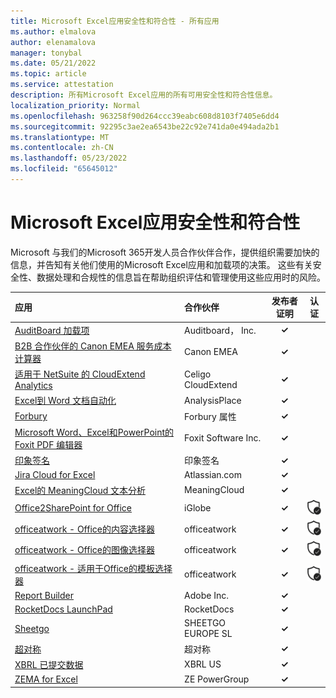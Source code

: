 ```yaml
---
title: Microsoft Excel应用安全性和符合性 - 所有应用
ms.author: elmalova
author: elenamalova
manager: tonybal
ms.date: 05/21/2022
ms.topic: article
ms.service: attestation
description: 所有Microsoft Excel应用的所有可用安全性和符合性信息。
localization_priority: Normal
ms.openlocfilehash: 963258f90d264ccc39eabc608d8103f7405e6dd4
ms.sourcegitcommit: 92295c3ae2ea6543be22c92e741da0e494ada2b1
ms.translationtype: MT
ms.contentlocale: zh-CN
ms.lasthandoff: 05/23/2022
ms.locfileid: "65645012"
---
```

# <a name="microsoft-excel-apps-security-and-compliance"></a>Microsoft Excel应用安全性和符合性

Microsoft 与我们的Microsoft 365开发人员合作伙伴合作，提供组织需要加快的信息，并告知有关他们使用的Microsoft Excel应用和加载项的决策。 这些有关安全性、数据处理和合规性的信息旨在帮助组织评估和管理使用这些应用时的风险。

| **应用** | **合作伙伴** | **发布者证明** | **认证** |
|:--------|:------------|:----------------------:|:-------------:|
| [AuditBoard 加载项](./auditboard-inc-add-in.md) | Auditboard， Inc. | **✓** |  |
| [B2B 合作伙伴的 Canon EMEA 服务成本计算器](./canon-emea-service-cost-calculator-for-b2b-partners.md) | Canon EMEA | **✓** |  |
| [适用于 NetSuite 的 CloudExtend Analytics](./celigo-cloudextend-analytics-for-netsuite.md) | Celigo CloudExtend | **✓** |  |
| [Excel到 Word 文档自动化](./analysisplace-excel-to-word-document-automation.md) | AnalysisPlace | **✓** |  |
| [Forbury](./forbury-property.md) | Forbury 属性 | **✓** |  |
| [Microsoft Word、Excel和PowerPoint的 Foxit PDF 编辑器](./foxit-software-inc-pdf-editor-for-microsoft-word-excel-and-powerpoint.md) | Foxit Software Inc. | **✓** |  |
| [印象签名](./impression-signatures.md) | 印象签名 | **✓** |  |
| [Jira Cloud for Excel](./atlassiancom-jira-cloud-for-excel.md) | Atlassian.com | **✓** |  |
| [Excel的 MeaningCloud 文本分析](./meaningcloud-text-analytics-for-excel.md) | MeaningCloud | **✓** |  |
| [Office2SharePoint for Office](./iglobe-office2sharepoint-for-office.md) | iGlobe | **✓** | <img alt="Certified application badge" src="../media/certified-badge.png" height="25" width="25" /> |
| [officeatwork - Office的内容选择器](./officeatwork-officeatworkcontent-chooser-for-office.md) | officeatwork | **✓** | <img alt="Certified application badge" src="../media/certified-badge.png" height="25" width="25" /> |
| [officeatwork - Office的图像选择器](./officeatwork-officeatworkimage-chooser-for-office.md) | officeatwork | **✓** | <img alt="Certified application badge" src="../media/certified-badge.png" height="25" width="25" /> |
| [officeatwork - 适用于Office的模板选择器](./officeatwork-officeatworktemplate-chooser-for-office.md) | officeatwork | **✓** | <img alt="Certified application badge" src="../media/certified-badge.png" height="25" width="25" /> |
| [Report Builder](./adobe-inc-report-builder.md) | Adobe Inc. | **✓** |  |
| [RocketDocs LaunchPad](./rocketdocs-launchpad.md) | RocketDocs | **✓** |  |
| [Sheetgo](./sheetgo-europe-sl.md) | SHEETGO EUROPE SL | **✓** |  |
| [超对称](./supermetrics.md) | 超对称 | **✓** |  |
| [XBRL 已提交数据](./xbrl-us-filed-data.md) | XBRL US | **✓** |  |
| [ZEMA for Excel](./ze-powergroup-zema-for-excel.md) | ZE PowerGroup | **✓** |  |

